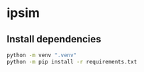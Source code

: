 # ipsim

## Install dependencies

```bash
python -m venv ".venv"
python -m pip install -r requirements.txt
```